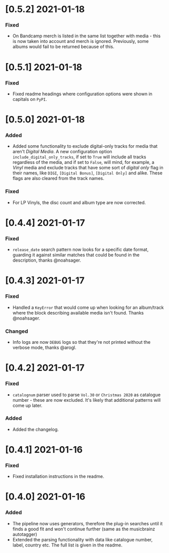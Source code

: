 # [0.5.2] 2021-01-18

### Fixed
- On Bandcamp merch is listed in the same list together with media - this is now
  taken into account and merch is ignored. Previously, some albums would fail to
  be returned because of this.


# [0.5.1] 2021-01-18

### Fixed
- Fixed readme headings where configuration options were shown in capitals on `PyPI`.


# [0.5.0] 2021-01-18

### Added
- Added some functionality to exclude digital-only tracks for media that aren't
  _Digital Media_. A new configuration option `include_digital_only_tracks`, if
  set to `True` will include all tracks regardless of the media, and if set to
  `False`, will mind, for example, a _Vinyl_ media and exclude tracks that
  have some sort of _digital only_ flag in their names, like `DIGI`, `[Digital
  Bonus]`, `[Digital Only]` and alike. These flags are also cleared from the
  track names.

### Fixed
- For LP Vinyls, the disc count and album type are now corrected.


# [0.4.4] 2021-01-17

### Fixed
- `release_date` search pattern now looks for a specific date format, guarding
  it against similar matches that could be found in the description, thanks
  @noahsager.


# [0.4.3] 2021-01-17

### Fixed
- Handled a `KeyError` that would come up when looking for an album/track where
  the block describing available media isn't found. Thanks @noahsager.

### Changed
- Info logs are now `DEBUG` logs so that they're not printed without the verbose
  mode, thanks @arogl.


# [0.4.2] 2021-01-17

### Fixed
- `catalognum` parser used to parse `Vol.30` or `Christmas 2020` as catalogue
  number - these are now excluded. It's likely that additional patterns will
  come up later.

### Added
- Added the changelog.


# [0.4.1] 2021-01-16

### Fixed
- Fixed installation instructions in the readme.


# [0.4.0] 2021-01-16

### Added
- The pipeline now uses generators, therefore the plug-in searches until it
  finds a good fit and won't continue further (same as the musicbrainz autotagger)
- Extended the parsing functionality with data like catalogue number, label,
  country etc. The full list is given in the readme.
